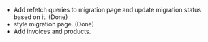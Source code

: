 - Add refetch queries to migration page and update migration status based on it. (Done)
- style migration page. (Done)
- Add invoices and products.
